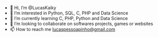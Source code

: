 - 👋 Hi, I’m @LucasKaiky
- 👀 I’m interested in Python, SQL, C, PHP and Data Science
- 🌱 I’m currently learning C, PHP, Python and Data Science
- 💞️ I’m looking to collaborate on softwares projects, games or websites 
- 📫 How to reach me lucaspessoapinho@gmail.com

<!---
LucasKaiky/LucasKaiky is a ✨ special ✨ repository because its `README.md` (this file) appears on your GitHub profile.
You can click the Preview link to take a look at your changes.
--->

